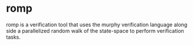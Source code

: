 # romp
romp is a verification tool that uses the murphy verification language along side a parallelized random walk of the state-space to perform verification tasks.
